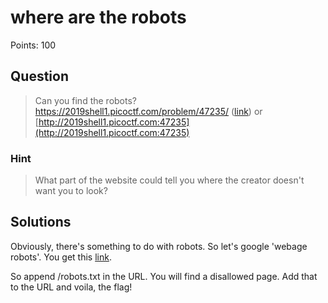 # where are the robots

Points: 100

## Question

> Can you find the robots? https://2019shell1.picoctf.com/problem/47235/ ([link](https://2019shell1.picoctf.com/problem/47235)) or [http://2019shell1.picoctf.com:47235](http://2019shell1.picoctf.com:47235)

### Hint

> What part of the website could tell you where the creator doesn't want you to look?

## Solutions

Obviously, there's something to do with robots. So let's google 'webage robots'. You get this [link](https://moz.com/learn/seo/robotstxt).

So append /robots.txt in the URL. You will find a disallowed page. Add that to the URL and voila, the flag!
